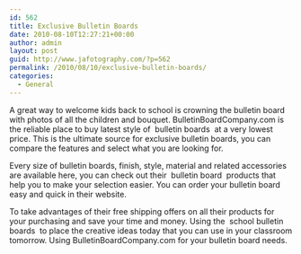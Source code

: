 ```yaml
---
id: 562
title: Exclusive Bulletin Boards
date: 2010-08-10T12:27:21+00:00
author: admin
layout: post
guid: http://www.jafotography.com/?p=562
permalink: /2010/08/10/exclusive-bulletin-boards/
categories:
  - General
---
```

A great way to welcome kids back to school is crowning the bulletin board with photos of all the children and bouquet. BulletinBoardCompany.com is the reliable place to buy latest style of &nbsp;bulletin boards&nbsp; at a very lowest price. This is the ultimate source for exclusive bulletin boards, you can compare the features and select what you are looking for.

Every size of bulletin boards, finish, style, material and related accessories are available here, you can check out their &nbsp;bulletin board&nbsp; products that help you to make your selection easier. You can order your bulletin board easy and quick in their website.

To take advantages of their free shipping offers on all their products for your purchasing and save your time and money. Using the &nbsp;school bulletin boards&nbsp; to place the creative ideas today that you can use in your classroom tomorrow. Using BulletinBoardCompany.com for your bulletin board needs.
